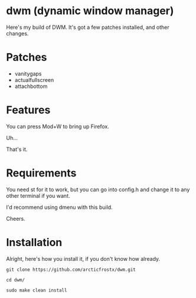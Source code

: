# dwm (dynamic window manager)

Here's my build of DWM. It's got a few patches installed, and other changes.

# Patches
- vanitygaps
- actualfullscreen
- attachbottom

# Features
You can press Mod+W to bring up Firefox.

Uh...

That's it.

# Requirements
You need st for it to work, but you can go into config.h and change it to any other terminal if you want.

I'd recommend using dmenu with this build.

Cheers.

# Installation
Alright, here's how you install it, if you don't know how already.
```
git clone https://github.com/arcticfrostx/dwm.git
```
```
cd dwm/
```
```
sudo make clean install
```
